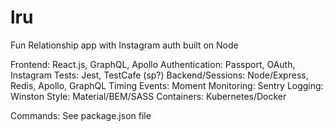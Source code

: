 # lru
Fun Relationship app with Instagram auth built on Node

Frontend: React.js, GraphQL, Apollo
Authentication: Passport, OAuth, Instagram
Tests: Jest, TestCafe (sp?)
Backend/Sessions: Node/Express, Redis, Apollo, GraphQL
Timing Events: Moment
Monitoring: Sentry
Logging: Winston
Style: Material/BEM/SASS
Containers: Kubernetes/Docker

Commands: See package.json file
